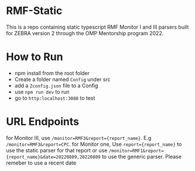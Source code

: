 # RMF-Static  
 This is a repo containing static typescript RMF Monitor I and III parsers built for ZEBRA version 2 through the OMP Mentorship program 2022.
 
 # How to Run
   - npm install from the root folder
   - Create a folder named ```Config``` under src
   - add a ```Zconfig.json``` file to a Config
   - use ```npm run dev``` to run
   - go to ```http:localhost:3080``` to test
   
# URL Endpoints
  for Monitor III, use ```/monitor=RMF3&report={report_name}```. E.g ```/monitor=RMF3&report=CPC```. for Monitor one, Use ```report={report_name}``` to use the static parser for that report or use ```/monitor=RMF1&report={report_name}&date=20220809,20220809``` to use the generic parser. Please remeber to use a recent date
